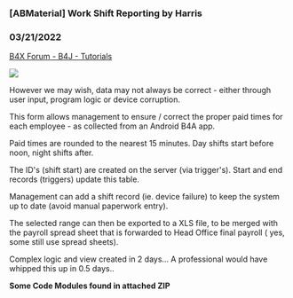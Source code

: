 ### [ABMaterial] Work Shift Reporting by Harris
### 03/21/2022
[B4X Forum - B4J - Tutorials](https://www.b4x.com/android/forum/threads/67767/)

![](https://www.b4x.com/android/forum/attachments/44846)  
  
However we may wish, data may not always be correct - either through user input, program logic or device corruption.   
  
This form allows management to ensure / correct the proper paid times for each employee - as collected from an Android B4A app.  
  
Paid times are rounded to the nearest 15 minutes. Day shifts start before noon, night shifts after.  
  
The ID's (shift start) are created on the server (via trigger's). Start and end records (triggers) update this table.   
  
Management can add a shift record (ie. device failure) to keep the system up to date (avoid manual paperwork entry).  
  
The selected range can then be exported to a XLS file, to be merged with the payroll spread sheet that is forwarded to Head Office final payroll ( yes, some still use spread sheets).  
  
Complex logic and view created in 2 days… A professional would have whipped this up in 0.5 days..  
  
**Some Code Modules found in attached ZIP**